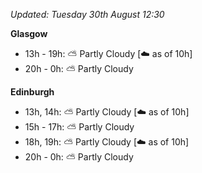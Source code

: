 *Updated: Tuesday 30th August 12:30*

**Glasgow**

* 13h - 19h: :partly_sunny: Partly Cloudy [:cloud: as of 10h]
* 20h - 0h: :partly_sunny: Partly Cloudy

**Edinburgh**

* 13h, 14h: :partly_sunny: Partly Cloudy [:cloud: as of 10h]
* 15h - 17h: :partly_sunny: Partly Cloudy
* 18h, 19h: :partly_sunny: Partly Cloudy [:cloud: as of 10h]
* 20h - 0h: :partly_sunny: Partly Cloudy
